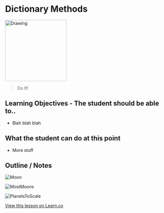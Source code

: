 # Dictionary Methods

<img src="http://www.gannett-cdn.com/-mm-/ebdb4a877cbb3e169ea1868cf208c292db95e230/c=0-301-2789-2398&r=x404&c=534x401/local/-/media/USATODAY/USATODAY/2014/11/28/635527618270950008-shia-002.jpg" alt="Drawing" style="width: 200px;"/>  


> Do It!


## Learning Objectives - The student should be able to..

* Blah blah blah

## What the student can do at this point 

* More stuff

## Outline / Notes


![Moon](http://i.imgur.com/TKGPlOP.png?1)

![MostMoons](http://i.imgur.com/97SycHV.png?1)

![PlanetsToScale](http://i.imgur.com/VkYDl4X.jpg?1)


<a href='https://learn.co/lessons/DictionaryMethods' data-visibility='hidden'>View this lesson on Learn.co</a>
